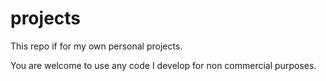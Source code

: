 projects
========

This repo if for my own personal projects.

You are welcome to use any code I develop for non commercial purposes.
